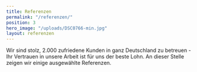 ```yaml
---
title: Referenzen
permalink: "/referenzen/"
position: 3
hero_image: "/uploads/DSC0766-min.jpg"
layout: referenzen
---
```


Wir sind stolz, 2.000 zufriedene Kunden in ganz Deutschland zu betreuen - Ihr Vertrauen in unsere Arbeit ist für uns der beste Lohn. An dieser Stelle zeigen wir einige ausgewählte Referenzen. 